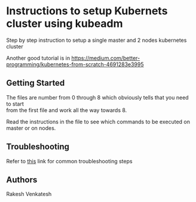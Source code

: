 # Instructions to setup Kubernets cluster using kubeadm

Step by step instruction to setup a single master and 2 nodes kubernetes cluster

Another good tutorial is in https://medium.com/better-programming/kubernetes-from-scratch-4691283e3995

## Getting Started

The files are number from 0 through 8 which obviously tells that you need to start\
from the first file and work all the way towards 8.

Read the instructions in the file to see which commands to be executed on master or on nodes.


## Troubleshooting
Refer to [this](https://github.com/ravening/dev_setup/blob/master/Kubernetes-Troubleshooting.md) link for common troubleshooting steps

## Authors
Rakesh Venkatesh

